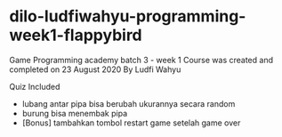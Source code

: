 # dilo-ludfiwahyu-programming-week1-flappybird
Game Programming academy batch 3 - week 1
Course was created and completed on 23 August 2020
By Ludfi Wahyu

Quiz Included
- lubang antar pipa bisa berubah ukurannya secara random
- burung bisa menembak pipa
- [Bonus] tambahkan tombol restart game setelah game over
